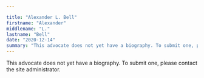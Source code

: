 ```yaml
---

title: "Alexander L. Bell"
firstname: "Alexander"
middlename: "L."
lastname: "Bell"
date: "2020-12-14"
summary: "This advocate does not yet have a biography. To submit one, please contact the site administrator."
---
```

This advocate does not yet have a biography. To submit one, please contact the site administrator.

